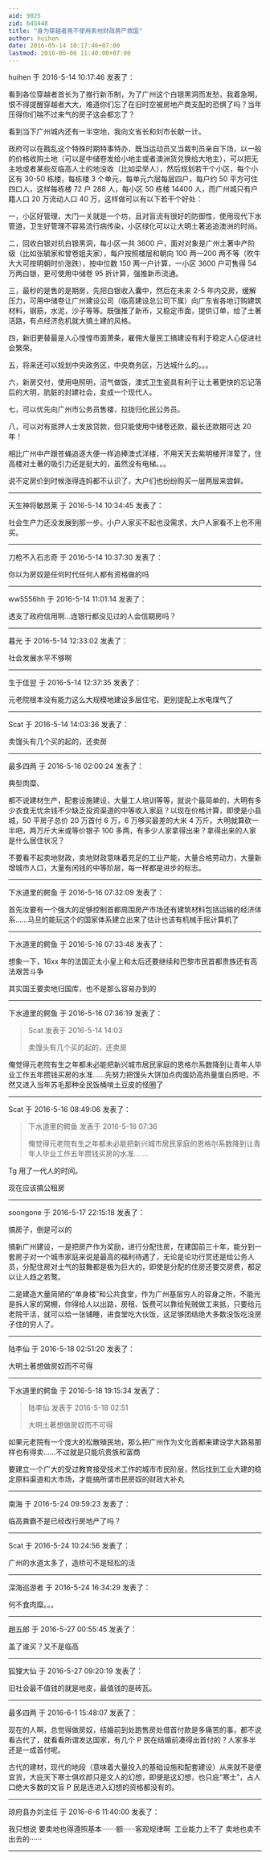 ```yaml
---
aid: 9025
zid: 645448
title: "身为穿越者竟不使用卖地财政房产救国"
author: huihen
date: 2016-05-14 10:17:46+07:00
lastmod: 2016-06-06 11:40:00+07:00
---
```


huihen 于 2016-5-14 10:17:46 发表了：

看到各位穿越者首长为了推行新币制，为了广州这个白银黑洞而发愁，我着急啊，恨不得提醒穿越者大大，难道你们忘了在旧时空被房地产商支配的恐惧了吗？当年压得你们喘不过来气的房子这会都忘了？

看到当下广州城内还有一半空地，我向文省长和刘市长献一计。

政府可以在戡乱这个特殊时期特事特办，既当运动员又当裁判员亲自下场，以一般的价格收购土地（可以是中储卷发给小地主或者澳洲货兑换给大地主），可以把无主地或者某些反临高人士的地没收（比如梁举人），然后规划若干个小区，每个小区有 30-50 栋楼，每栋楼 3 个单元，每单元六层每层四户，每户约 50 平方可住四口人，这样每栋楼 72 户 288 人，每小区 50 栋楼 14400 人，而广州城只有户籍人口 20 万流动人口 40 万，这样做可以有以下若干个好处：

一，小区好管理，大门一关就是一个坊，且对盲流有很好的防御性，使用现代下水管道，卫生好管理不容易流行病传染，小区绿化可以让大明土著追追澳洲的时尚。

二，回收白银对抗白银黑洞，每小区一共 3600 户，面对对象是广州土著中产阶级（比如张毓家和曾卷姐夫家），每户按照楼层和朝向 100 两—200 两不等（吹牛大大可按明朝时价涨跌），按中位数 150 两一户计算，一小区 3600 户可售得 54 万两白银，更可使用中储卷 95 折计算，强推新币流通。

三，最秒的是售的是期房，先把白银收入囊中，然后在未来 2-5 年内交房，缓解压力，可用中储卷让广州建设公司（临高建设总公司下属）向广东省各地订购建筑材料，钢筋，水泥，沙子等等。既强推了新币，又稳定市面，提供订单，给了土著活路，有点经济危机就大搞土建的风格。

四，新旧更替最是人心惶惶市面萧条，雇佣大量民工搞建设有利于稳定人心促进社会繁荣。

五，将来还可以规划中央政务区，中央商务区，万达城什么的。。。

六，新房交付，使用电照明，沼气做饭，澳式卫生瓷具有利于让土著更快的忘记落后的大明，肮脏的封建社会，变成一个现代人。

七，可以优先向广州市公务员售楼，拉拢归化民公务员。

八，可以对有抵押人士发放贷款，但只能使用中储卷还款，最长还款期可达 20 年！

相比广州中产跟苍蝇追逐大便一样追捧澳式洋楼，不用天天去紫明楼开洋荤了，住高楼对土著的吸引力还是挺大的，虽然没有电梯。。。

说不定房价到时候涨得连妈都不认识了，大户们也纷纷购买一层两层来尝鲜。

---

天生神将敏昂莱 于 2016-5-14 10:34:45 发表了：

社会生产力还没发展到那一步。小户人家买不起也没需求，大户人家看不上也不用买。

---

刀枪不入石志奇 于 2016-5-14 10:37:30 发表了：

你以为房奴是任何时代任何人都有资格做的吗

---

ww5556hh 于 2016-5-14 11:01:14 发表了：

透支了政府信用啊...连银行都没见过的人会信期房吗？

---

暮光 于 2016-5-14 12:33:02 发表了：

社会发展水平不够啊

---

生于佳翌 于 2016-5-14 12:37:35 发表了：

元老院根本没有能力这么大规模地建设多层住宅，更别提配上水电煤气了

---

Scat 于 2016-5-14 14:03:36 发表了：

卖馒头有几个买的起的，还卖房

---

最多四两 于 2016-5-16 02:00:24 发表了：

典型肉糜、

都不说建材生产，配套设施建设，大量工人培训等等，就说个最简单的，大明有多少衣食无忧余钱不少缺乏投资渠道的中等收入家庭？以现在价格计算，即使是小县城，50 平房子总价 20 万首付 6 万，6 万够买最差的大米 4 万斤。大明就算砍一半吧，两万斤大米或等价银子 100 多两，有多少人家拿得出来？拿得出来的人家是什么居住状况？

不要看不起卖地财政，卖地财政意味着充足的工业产能，大量合格劳动力，大量新增城市人口，大量有闲钱的中等阶层，每一样都是进步的标志。

---

下水道里的鳄鱼 于 2016-5-16 07:32:09 发表了：

首先汝要有一个强大的足够控制首都周围房产市场还有建筑材料包括运输的经济体系……马旦的能玩这个的国家体系建立出来了估计也该有机械手摇计算机了

---

下水道里的鳄鱼 于 2016-5-16 07:33:48 发表了：

想象一下，16xx 年的法国正太小皇上和太后还要继续和巴黎市民首都贵族还有高法艰苦斗争

其实国王要卖地归国库，也不是那么容易办到的

---

下水道里的鳄鱼 于 2016-5-16 07:36:19 发表了：

> Scat 发表于 2016-5-14 14:03
>
> 卖馒头有几个买的起的，还卖房

俺觉得元老院有生之年都未必能把新兴城市居民家庭的恩格尔系数降到让青年人毕业工作五年攒钱买房的水准……先努力把馒头大饼加点肉蛋奶高热量蛋白质吧，不然又进入当年苏毛那种全民饭桶啃土豆皮的怪圈了

---

Scat 于 2016-5-16 08:49:06 发表了：

> 下水道里的鳄鱼 发表于 2016-5-16 07:36
>
> 俺觉得元老院有生之年都未必能把新兴城市居民家庭的恩格尔系数降到让青年人毕业工作五年攒钱买房的水准… ...

Tg 用了一代人的时间。

现在应该搞公租房

---

soongone 于 2016-5-17 22:15:18 发表了：

搞房子，倒是可以的

搞新广州建设，一是把房产作为奖励，进行分配住房，在建国前三十年，能分到一套房子对一个城市家庭来说是最高的福利待遇了，无论是论功行赏还是给公务人员，分配住房对士气的鼓舞都是极为巨大的，即使是分配的住房还要交房费，都足以让人趋之若鹜。

二是建造大量简陋的“单身楼”和公共食堂，作为广州基层穷人的容身之所，不能光是拆人家的窝棚，你得给人以出路，房租、饭费可以靠给髡贼做工来抵，只要给元老院干活，就可以给一张铺睡，进食堂吃大伙饭，这足够团结绝大多数没饭吃没房子住的穷人了。

---

陆李仙 于 2016-5-18 02:51:20 发表了：

大明土著想做房奴而不可得

---

下水道里的鳄鱼 于 2016-5-18 19:15:34 发表了：

> 陆李仙 发表于 2016-5-18 02:51
>
> 大明土著想做房奴而不可得

如果元老院有一个庞大的松散殖民地，那么把广州作为文化首都来建设学大路易那样也有得卖……不过就是只能坑贵族和富商

要建立一个广大的受过教育接受技术工作的城市市民阶层，然后找到工业大建的稳定原料渠道和大市场，才能搞所谓市民房奴的财政大补丸

---

南海 于 2016-5-24 09:59:23 发表了：

临高粪霸不是已经改行房地产了吗？

---

Scat 于 2016-5-24 10:24:56 发表了：

广州的水道太多了，造桥可不是轻松的活

---

深海巡游者 于 2016-5-24 16:34:29 发表了：

何不食肉糜。。。

---

趙五郎 于 2016-5-27 00:55:45 发表了：

盖了谁买？又不是临高

---

狐狸大仙 于 2016-5-27 09:20:19 发表了：

旧社会最不值钱的就是地皮，最值钱的是砖瓦。

---

最多四两 于 2016-6-1 15:48:07 发表了：

现在的人啊，总觉得做房奴，结婚前到处跑售房处借首付款是多痛苦的事，都不说看古代了，就看看所谓发达国家，有几个 P 民在结婚前凑得出首付的？人家多半还是一成首付呢。

古代的建材，现代的地段（意味着大量投入的基础设施和配套建设）从来就不是便宜货，大庇天下寒士俱欢颜只是文人的幻想，即便是这幻想，也只庇“寒士”，占人口绝大多数的文盲 P 民是连进入幻想的资格都没有的。

---

琼府县办刘主任 于 2016-6-6 11:40:00 发表了：

我只想说 要卖地也得遵照基本·······额······客观规律啊&nbsp;&nbsp;工业能力上不了 卖地也卖不出去的······

---
